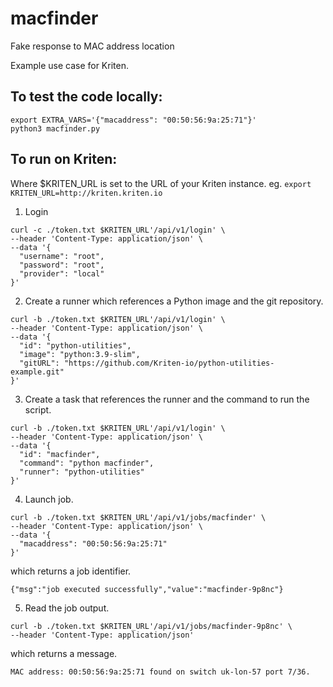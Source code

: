 # macfinder
Fake response to MAC address location

Example use case for Kriten.

## To test the code locally:
```
export EXTRA_VARS='{"macaddress": "00:50:56:9a:25:71"}'
python3 macfinder.py
```

## To run on Kriten:

Where $KRITEN_URL is set to the URL of your Kriten instance.
eg. `export KRITEN_URL=http://kriten.kriten.io`

1. Login
```
curl -c ./token.txt $KRITEN_URL'/api/v1/login' \
--header 'Content-Type: application/json' \
--data '{
  "username": "root",
  "password": "root",
  "provider": "local"
}' 
```
2. Create a runner which references a Python image and the git repository.
```
curl -b ./token.txt $KRITEN_URL'/api/v1/login' \
--header 'Content-Type: application/json' \
--data '{
  "id": "python-utilities",
  "image": "python:3.9-slim",
  "gitURL": "https://github.com/Kriten-io/python-utilities-example.git"
}'
```
3. Create a task that references the runner and the command to run the script.
```
curl -b ./token.txt $KRITEN_URL'/api/v1/login' \
--header 'Content-Type: application/json' \
--data '{
  "id": "macfinder",
  "command": "python macfinder",
  "runner": "python-utilities"
}'
```
4. Launch job.
```
curl -b ./token.txt $KRITEN_URL'/api/v1/jobs/macfinder' \
--header 'Content-Type: application/json' \
--data '{
  "macaddress": "00:50:56:9a:25:71"
}'
```
   which returns a job identifier.
```
{"msg":"job executed successfully","value":"macfinder-9p8nc"}
```
5. Read the job output.
```
curl -b ./token.txt $KRITEN_URL'/api/v1/jobs/macfinder-9p8nc' \
--header 'Content-Type: application/json'
```
   which returns a message.
```
MAC address: 00:50:56:9a:25:71 found on switch uk-lon-57 port 7/36.
```
